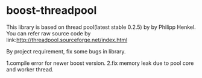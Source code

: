 # boost-threadpool
This library is based on thread pool(latest stable 0.2.5) by by Philipp Henkel.
You can refer raw source code by link:http://threadpool.sourceforge.net/index.html

By project requirement, fix some bugs in library.

1.compile error for newer boost version.
2.fix memory leak due to pool core and worker thread. 
